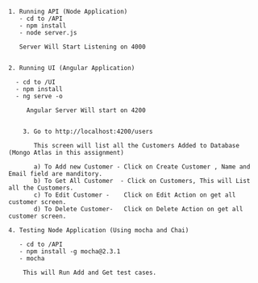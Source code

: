 								

								
	1. Running API (Node Application)
	   - cd to /API
	   - npm install
	   - node server.js
	   
	   Server Will Start Listening on 4000
	   
	   
	2. Running UI (Angular Application)
	
	  - cd to /UI
	  - npm install
	  - ng serve -o
	  
     	 Angular Server Will start on 4200


    	3. Go to http://localhost:4200/users

	       This screen will list all the Customers Added to Database (Mongo Atlas in this assignment)

	       a) To Add new Customer - Click on Create Customer , Name and Email field are manditory.
	       b) To Get All Customer  - Click on Customers, This will List all the Customers.
	       c) To Edit Customer -    Click on Edit Action on get all customer screen.
	       d) To Delete Customer-   Click on Delete Action on get all customer screen.
	   
	4. Testing Node Application (Using mocha and Chai)

       - cd to /API
       - npm install -g mocha@2.3.1
       - mocha

        This will Run Add and Get test cases.


		
  	   
	
